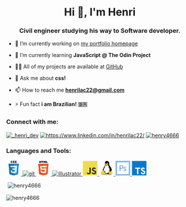 <h1 align="center">Hi 👋, I'm Henri</h1>
<h3 align="center">Civil engineer studying his way to Software developer.</h3>

- 🔭 I’m currently working on [my portfolio homepage](https://github.com/henry4666/homepage-prototype)

- 🌱 I’m currently learning **JavaScript @ The Odin Project**

- 👨‍💻 All of my projects are available at [GitHub](https://github.com/henry4666)

- 💬 Ask me about **css!**

- 📫 How to reach me **henrilac22@gmail.com**

- ⚡ Fun fact **i am Brazilian! 🇧🇷**

<h3 align="left">Connect with me:</h3>
<p align="left">
<a href="https://twitter.com/_henri_dev" target="blank"><img align="center" src="https://raw.githubusercontent.com/rahuldkjain/github-profile-readme-generator/master/src/images/icons/Social/twitter.svg" alt="_henri_dev" height="30" width="40" /></a>
<a href="https://linkedin.com/in/henrilac22/" target="blank"><img align="center" src="https://raw.githubusercontent.com/rahuldkjain/github-profile-readme-generator/master/src/images/icons/Social/linked-in-alt.svg" alt="https://www.linkedin.com/in/henrilac22/" height="30" width="40" /></a>
<a href="https://hashnode.com/henry4666" target="blank"><img align="center" src="https://raw.githubusercontent.com/rahuldkjain/github-profile-readme-generator/master/src/images/icons/Social/hashnode.svg" alt="henry4666" height="30" width="40" /></a>
</p>

<h3 align="left">Languages and Tools:</h3>
<p align="left"> <a href="https://www.w3schools.com/css/" target="_blank" rel="noreferrer"> <img src="https://raw.githubusercontent.com/devicons/devicon/master/icons/css3/css3-original-wordmark.svg" alt="css3" width="40" height="40"/> </a> <a href="https://git-scm.com/" target="_blank" rel="noreferrer"> <img src="https://www.vectorlogo.zone/logos/git-scm/git-scm-icon.svg" alt="git" width="40" height="40"/> </a> <a href="https://www.w3.org/html/" target="_blank" rel="noreferrer"> <img src="https://raw.githubusercontent.com/devicons/devicon/master/icons/html5/html5-original-wordmark.svg" alt="html5" width="40" height="40"/> </a> <a href="https://www.adobe.com/in/products/illustrator.html" target="_blank" rel="noreferrer"> <img src="https://www.vectorlogo.zone/logos/adobe_illustrator/adobe_illustrator-icon.svg" alt="illustrator" width="40" height="40"/> </a> <a href="https://developer.mozilla.org/en-US/docs/Web/JavaScript" target="_blank" rel="noreferrer"> <img src="https://raw.githubusercontent.com/devicons/devicon/master/icons/javascript/javascript-original.svg" alt="javascript" width="40" height="40"/> </a> <a href="https://www.linux.org/" target="_blank" rel="noreferrer"> <img src="https://raw.githubusercontent.com/devicons/devicon/master/icons/linux/linux-original.svg" alt="linux" width="40" height="40"/> </a> <a href="https://www.photoshop.com/en" target="_blank" rel="noreferrer"> <img src="https://raw.githubusercontent.com/devicons/devicon/master/icons/photoshop/photoshop-line.svg" alt="photoshop" width="40" height="40"/> </a> <a href="https://www.typescriptlang.org/" target="_blank" rel="noreferrer"> <img src="https://raw.githubusercontent.com/devicons/devicon/master/icons/typescript/typescript-original.svg" alt="typescript" width="40" height="40"/> </a> </p>

<p>&nbsp;<img align="center" src="https://github-readme-stats.vercel.app/api?username=henry4666&show_icons=true&theme=dark&title_color=ffaf24&text_color=f0ff1a&locale=en" alt="henry4666" /></p>

<p><img align="center" src="https://github-readme-streak-stats.herokuapp.com/?user=henry4666&theme=dark" alt="henry4666" /></p>

